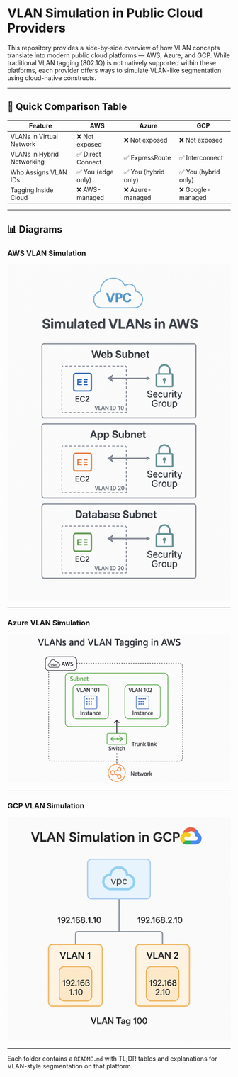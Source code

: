 # VLAN Simulation in Public Cloud Providers

This repository provides a side-by-side overview of how VLAN concepts translate into modern public cloud platforms — AWS, Azure, and GCP. While traditional VLAN tagging (802.1Q) is not natively supported within these platforms, each provider offers ways to simulate VLAN-like segmentation using cloud-native constructs.

---

## 🔁 Quick Comparison Table

| **Feature**                  | **AWS**                    | **Azure**                  | **GCP**                    |
|-----------------------------|----------------------------|----------------------------|----------------------------|
| VLANs in Virtual Network    | ❌ Not exposed              | ❌ Not exposed              | ❌ Not exposed              |
| VLANs in Hybrid Networking  | ✅ Direct Connect           | ✅ ExpressRoute             | ✅ Interconnect             |
| Who Assigns VLAN IDs        | ✅ You (edge only)          | ✅ You (hybrid only)        | ✅ You (hybrid only)        |
| Tagging Inside Cloud        | ❌ AWS-managed              | ❌ Azure-managed            | ❌ Google-managed           |

---

## 📊 Diagrams

### AWS VLAN Simulation

![AWS Diagram](aws/vlan-simulation-diagram.png)

---

### Azure VLAN Simulation

![Azure Diagram](azure/vlan-simulation-diagram.png)

---

### GCP VLAN Simulation

![GCP Diagram](gcp/vlan-simulation-diagram.png)

---

Each folder contains a `README.md` with TL;DR tables and explanations for VLAN-style segmentation on that platform.
